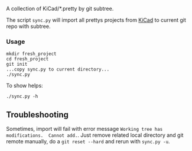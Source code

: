A collection of KiCad/*.pretty by git subtree.

The script `sync.py` will import all prettys projects from
[KiCad](https://github.com/KiCad/) to current git repo with subtree.

### Usage

    mkdir fresh_project
    cd fresh_project
    git init
    ...copy sync.py to current directory...
    ./sync.py

To show helps:

    ./sync.py -h


Troubleshooting
---------------

Sometimes, import will fail with error message `Working tree has
modifications.  Cannot add.`. Just remove related local directory and
git remote manually, do a `git reset --hard` and rerun with `sync.py
-u`.
